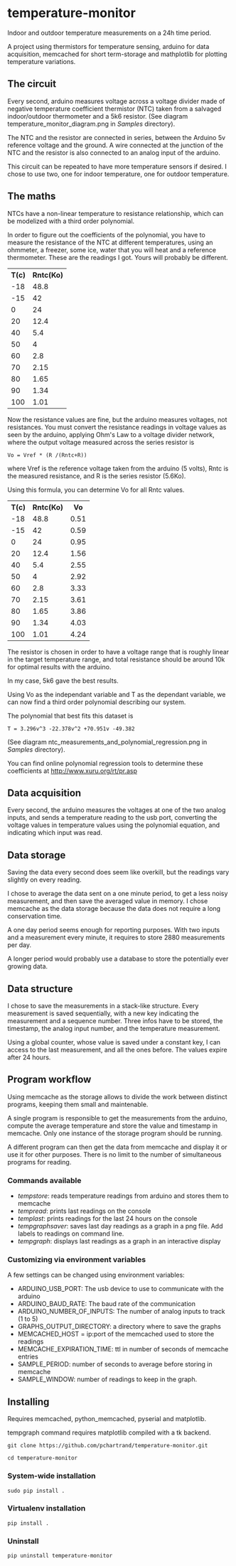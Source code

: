 temperature-monitor
===================

Indoor and outdoor temperature measurements on a 24h time period.

A project using thermistors for temperature sensing, arduino for data acquisition,
memcached for short term-storage and mathplotlib for plotting temperature variations.

The circuit
--
Every second, arduino measures voltage across a voltage divider made of negative temperature
coefficient thermistor (NTC) taken from a salvaged indoor/outdoor thermometer and a 5k6 resistor. (See diagram temperature_monitor_diagram.png in *Samples* directory).

The NTC and the resistor are connected in series, between the Arduino 5v reference voltage and the ground.
A wire connected at the junction of the NTC and the resistor is also connected to an analog input of the arduino.

This circuit can be repeated to have more temperature sensors if desired. I chose to use two, one for indoor temperature, one for outdoor temperature.

The maths
--
NTCs have a non-linear temperature to resistance relationship, which can be modelized with a third order polynomial.

In order to figure out the coefficients of the polynomial, you have to measure the resistance of the NTC at different temperatures, using
an ohmmeter, a freezer, some ice, water that you will heat and a reference thermometer. These are the readings I got. Yours will probably be different.

<table>
<tr><th>T(c)</th><th>Rntc(Ko)</th></tr>
<tr><td>-18 </td><td> 48.8</dt></tr>
<tr><td>-15 </td><td> 42</dt></tr>
<tr><td>0 </td><td> 24</td></tr>
<tr><td>20 </td><td> 12.4</td></tr>
<tr><td>40 </td><td>  5.4</td></tr>
<tr><td>50 </td><td>  4</td></tr>
<tr><td>60 </td><td>  2.8</td></tr>
<tr><td>70 </td><td>  2.15</td></tr>
<tr><td>80 </td><td>  1.65</td></tr>
<tr><td>90 </td><td>  1.34</td></tr>
<tr><td>100 </td><td>  1.01</td></tr>
</table>

Now the resistance values are fine, but the arduino measures voltages, not resistances.
You must convert the resistance readings in voltage values as seen by the arduino,
applying Ohm's Law to a voltage divider network, where the output voltage measured across the series resistor is

    Vo = Vref * (R /(Rntc+R))

where Vref is the reference voltage taken from the arduino (5 volts),
Rntc is the measured resistance,
and R is the series resistor (5.6Ko).

Using this formula, you can determine Vo for all Rntc values.

<table>
<tr><th>T(c)</th><th>Rntc(Ko)</th><th>Vo</th></tr>
<tr><td>-18</td><td>48.8</td><td> 0.51</td></tr>
<tr><td>-15</td><td>42</td><td>0.59</td></tr>
<tr><td>  0</td><td>24</td><td>0.95</td></tr>
<tr><td> 20</td><td>12.4</td><td>1.56</td></tr>
<tr><td> 40</td><td>5.4</td><td>2.55</td></tr>
<tr><td> 50</td><td>4</td><td>2.92</td></tr>
<tr><td> 60</td><td>2.8</td><td>3.33</td></tr>
<tr><td> 70</td><td>2.15</td><td>3.61</td></tr>
<tr><td> 80</td><td>1.65</td><td>3.86</td></tr>
<tr><td> 90</td><td>1.34</td><td>4.03</td></tr>
<tr><td>100</td><td>1.01</td><td>4.24</td></tr>
</table>

The resistor is chosen in order to have a voltage range that is roughly linear
in the target temperature range, and total resistance should be around 10k
for optimal results with the arduino.

In my case, 5k6 gave the best results.

Using Vo as the independant variable and T as the dependant variable, we can now
find a third order polynomial describing our system.

The polynomial that best fits this dataset is

    T = 3.296v^3 -22.378v^2 +70.951v -49.382

(See diagram ntc_measurements_and_polynomial_regression.png in *Samples* directory).

You can find online polynomial regression tools to determine these coefficients at
http://www.xuru.org/rt/pr.asp

Data acquisition
--
Every second, the arduino measures the voltages at one of the two analog inputs,
and sends a temperature reading to the usb port, converting the voltage values in
temperature values using the polynomial equation, and indicating which input was read.

Data storage
--
Saving the data every second does seem like overkill, but the readings vary slightly
on every reading.

I chose to average the data sent on a one minute period, to get a less noisy measurement,
and then save the averaged value in memory. I chose memcache as the data storage because
the data does not require a long conservation time.

A one day period seems enough for reporting purposes. With two inputs and a measurement every
minute, it requires to store 2880 measurements per day.

A longer period would probably use a database to store the potentially ever growing data.


Data structure
--
I chose to save the measurements in a stack-like structure.
Every measurement is saved sequentially, with a new key indicating the measurement
and a sequence number. Three infos have to be stored, the timestamp, the analog input
number, and the temperature measurement.

Using a global counter, whose value is saved under a constant key,
I can access to the last measurement, and all the ones before.
The values expire after 24 hours.


Program workflow
--

Using memcache as the storage allows to divide the work between distinct programs, keeping them small and maintenable.

A single program is responsible to get the measurements from the arduino, compute the
average temperature and store the value and timestamp in memcache. Only one instance of the storage program should be running.

A different program can then get the data from memcache and display it or use it for other purposes. There is no limit to the number of simultaneous programs for reading.

### Commands available

- *tempstore*: reads temperature readings from arduino and stores them to memcache
- *tempread*: prints last readings on the console
- *templast*: prints readings for the last 24 hours on the console
- *tempgraphsaver*: saves last day readings as a graph in a png file. Add labels to readings on command line.
- *tempgraph*: displays last readings as a graph in an interactive display


### Customizing via environment variables
A few settings can be changed using environment variables:

 - ARDUINO_USB_PORT: The usb device to use to communicate with the arduino
 - ARDUINO_BAUD_RATE: The baud rate of the communication
 - ARDUINO_NUMBER_OF_INPUTS: The number of analog inputs to track (1 to 5)
 - GRAPHS_OUTPUT_DIRECTORY: a directory where to save the graphs
 - MEMCACHED_HOST = ip:port of the memcached used to store the readings
 - MEMCACHE_EXPIRATION_TIME: ttl in number of seconds of memcache entries
 - SAMPLE_PERIOD: number of seconds to average before storing in memcache
 - SAMPLE_WINDOW: number of readings to keep in the graph.


Installing
--

Requires memcached, python_memcached, pyserial  and matplotlib.

tempgraph command requires matplotlib compiled with a tk backend.

`git clone https://github.com/pchartrand/temperature-monitor.git`

`cd temperature-monitor`

### System-wide installation


`sudo pip install .`


### Virtualenv installation


`pip install .`

### Uninstall

`pip uninstall temperature-monitor`


